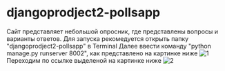# djangoprodject2-pollsapp
Сайт представляет небольшой опросник, где представлены вопросы и варианты ответов.
Для запуска рекомедуется открыть папку "djangoprodject2-pollsapp" в Terminal
Далее ввести команду "python manage.py runserver 8002", как представлено на картинке ниже
![1](https://user-images.githubusercontent.com/93647754/140064738-dec287e1-4419-4aba-9011-9764368788f1.png)
Переходим по ссылке выделеной на картинке ниже
![2](https://user-images.githubusercontent.com/93647754/140064754-60e384a7-e194-434b-86eb-d3c967fab4d1.png)
